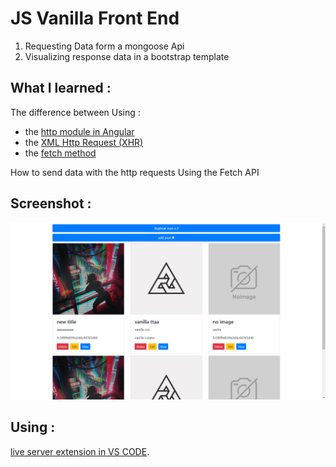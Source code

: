 # JS Vanilla Front End
1. Requesting Data form a mongoose Api
2. Visualizing response data in a bootstrap template


## What I learned :
The difference between Using :
- the [http module in Angular](https://angular.io/api/http/HttpModule) 
- the [XML Http Request (XHR)](https://developer.mozilla.org/en-US/docs/Web/API/XMLHttpRequest/Using_XMLHttpRequest)
- the [fetch method](https://developer.mozilla.org/en-US/docs/Web/API/Fetch_API/Using_Fetch)


How to send data with the http requests Using the Fetch API
## Screenshot :
![](Screenshot.png)
## Using : 
[live server extension in VS CODE](https://marketplace.visualstudio.com/items?itemName=ritwickdey.LiveServer).
